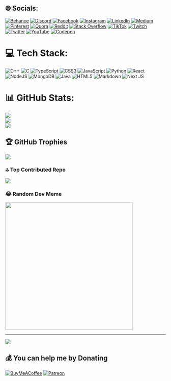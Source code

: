 
## 🌐 Socials:
[![Behance](https://img.shields.io/badge/Behance-1769ff?logo=behance&logoColor=white)](https://behance.net/nassimbennsib) [![Discord](https://img.shields.io/badge/Discord-%237289DA.svg?logo=discord&logoColor=white)](https://discord.gg/nassimbennsib) [![Facebook](https://img.shields.io/badge/Facebook-%231877F2.svg?logo=Facebook&logoColor=white)](https://facebook.com/nassimbennsib) [![Instagram](https://img.shields.io/badge/Instagram-%23E4405F.svg?logo=Instagram&logoColor=white)](https://instagram.com/nassimbennsib) [![LinkedIn](https://img.shields.io/badge/LinkedIn-%230077B5.svg?logo=linkedin&logoColor=white)](https://linkedin.com/in/nassimbennsib) [![Medium](https://img.shields.io/badge/Medium-12100E?logo=medium&logoColor=white)](https://medium.com/@nassimbennsib) [![Pinterest](https://img.shields.io/badge/Pinterest-%23E60023.svg?logo=Pinterest&logoColor=white)](https://pinterest.com/nassimbennsib) [![Quora](https://img.shields.io/badge/Quora-%23B92B27.svg?logo=Quora&logoColor=white)](https://quora.com/profile/nassimbennsib) [![Reddit](https://img.shields.io/badge/Reddit-%23FF4500.svg?logo=Reddit&logoColor=white)](https://reddit.com/user/nassimbennsib) [![Stack Overflow](https://img.shields.io/badge/-Stackoverflow-FE7A16?logo=stack-overflow&logoColor=white)](https://stackoverflow.com/users/nassimbennsib) [![TikTok](https://img.shields.io/badge/TikTok-%23000000.svg?logo=TikTok&logoColor=white)](https://tiktok.com/@nassimbennsib) [![Twitch](https://img.shields.io/badge/Twitch-%239146FF.svg?logo=Twitch&logoColor=white)](https://twitch.tv/nassimbennsib) [![Twitter](https://img.shields.io/badge/Twitter-%231DA1F2.svg?logo=Twitter&logoColor=white)](https://twitter.com/nassimbennsib) [![YouTube](https://img.shields.io/badge/YouTube-%23FF0000.svg?logo=YouTube&logoColor=white)](https://youtube.com/@nassimbennsib) [![Codepen](https://img.shields.io/badge/Codepen-000000?style=for-the-badge&logo=codepen&logoColor=white)](https://codepen.io/nassimbennsib) 

# 💻 Tech Stack:
![C++](https://img.shields.io/badge/c++-%2300599C.svg?style=for-the-badge&logo=c%2B%2B&logoColor=white) ![C](https://img.shields.io/badge/c-%2300599C.svg?style=for-the-badge&logo=c&logoColor=white) ![TypeScript](https://img.shields.io/badge/typescript-%23007ACC.svg?style=for-the-badge&logo=typescript&logoColor=white) ![CSS3](https://img.shields.io/badge/css3-%231572B6.svg?style=for-the-badge&logo=css3&logoColor=white) ![JavaScript](https://img.shields.io/badge/javascript-%23323330.svg?style=for-the-badge&logo=javascript&logoColor=%23F7DF1E) ![Python](https://img.shields.io/badge/python-3670A0?style=for-the-badge&logo=python&logoColor=ffdd54) ![React](https://img.shields.io/badge/react-%2320232a.svg?style=for-the-badge&logo=react&logoColor=%2361DAFB) ![NodeJS](https://img.shields.io/badge/node.js-6DA55F?style=for-the-badge&logo=node.js&logoColor=white) ![MongoDB](https://img.shields.io/badge/MongoDB-%234ea94b.svg?style=for-the-badge&logo=mongodb&logoColor=white) ![Java](https://img.shields.io/badge/java-%23ED8B00.svg?style=for-the-badge&logo=java&logoColor=white) ![HTML5](https://img.shields.io/badge/html5-%23E34F26.svg?style=for-the-badge&logo=html5&logoColor=white) ![Markdown](https://img.shields.io/badge/markdown-%23000000.svg?style=for-the-badge&logo=markdown&logoColor=white) ![Next JS](https://img.shields.io/badge/Next-black?style=for-the-badge&logo=next.js&logoColor=white)
# 📊 GitHub Stats:
![](https://github-readme-stats.vercel.app/api?username=NassimBenNsib&theme=synthwave&hide_border=false&include_all_commits=true&count_private=true)<br/>
![](https://github-readme-streak-stats.herokuapp.com/?user=NassimBenNsib&theme=synthwave&hide_border=false)<br/>
![](https://github-readme-stats.vercel.app/api/top-langs/?username=NassimBenNsib&theme=synthwave&hide_border=false&include_all_commits=true&count_private=true&layout=compact)

## 🏆 GitHub Trophies
![](https://github-profile-trophy.vercel.app/?username=NassimBenNsib&theme=radical&no-frame=false&no-bg=false&margin-w=4)

### 🔝 Top Contributed Repo
![](https://github-contributor-stats.vercel.app/api?username=NassimBenNsib&limit=5&theme=dark&combine_all_yearly_contributions=true)

### 😂 Random Dev Meme
<img src='https://randommeme-five.vercel.app/' style="height: 400px;"/>

---
[![](https://visitcount.itsvg.in/api?id=NassimBenNsib&icon=0&color=2)](https://visitcount.itsvg.in)

  ## 💰 You can help me by Donating
  [![BuyMeACoffee](https://img.shields.io/badge/Buy%20Me%20a%20Coffee-ffdd00?style=for-the-badge&logo=buy-me-a-coffee&logoColor=black)](https://buymeacoffee.com/nassimbennnsib) [![Patreon](https://img.shields.io/badge/Patreon-F96854?style=for-the-badge&logo=patreon&logoColor=white)](https://patreon.com/NassimBenNsib) 

  
<!-- Proudly created with GPRM ( https://gprm.itsvg.in ) -->
